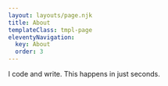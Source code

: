 ```yaml
---
layout: layouts/page.njk
title: About
templateClass: tmpl-page
eleventyNavigation:
  key: About
  order: 3
---
```


I code and write. This happens in just seconds.
<br/><br/>
<script crossorigin src="https://unpkg.com/@memorista/client-ui@2/dist/index.bundle.js"></script>
<x-memorista api-key="f1f93679-ec1c-4c63-9673-d6454eae7249"></x-memorista>
